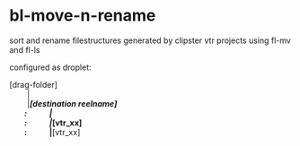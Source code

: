 # bl-move-n-rename
sort and rename filestructures generated by clipster vtr projects using fl-mv and fl-ls


configured as droplet:

[drag-folder]  <br />
&nbsp;&nbsp;&nbsp;&nbsp;&nbsp;&nbsp;&nbsp;&nbsp;| <br />
&nbsp;&nbsp;&nbsp;&nbsp;&nbsp;&nbsp;&nbsp;&nbsp;|___[destination reelname] <br />
&nbsp;&nbsp;&nbsp;&nbsp;&nbsp;&nbsp;&nbsp;&nbsp;:&nbsp;&nbsp;&nbsp;&nbsp;&nbsp;&nbsp;&nbsp;&nbsp;&nbsp;&nbsp;&nbsp;&nbsp;| <br />
&nbsp;&nbsp;&nbsp;&nbsp;&nbsp;&nbsp;&nbsp;&nbsp;:&nbsp;&nbsp;&nbsp;&nbsp;&nbsp;&nbsp;&nbsp;&nbsp;&nbsp;&nbsp;&nbsp;&nbsp;|_______[vtr_xx]<br />
&nbsp;&nbsp;&nbsp;&nbsp;&nbsp;&nbsp;&nbsp;&nbsp;:&nbsp;&nbsp;&nbsp;&nbsp;&nbsp;&nbsp;&nbsp;&nbsp;&nbsp;&nbsp;&nbsp;&nbsp;|____[vtr_xx] <br />
